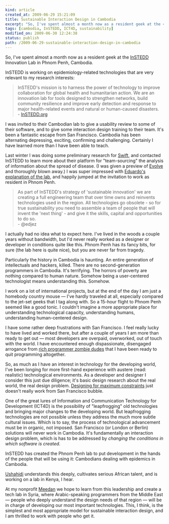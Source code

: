 ```yaml
---
kind: article
created_at: 2009-06-29 15:21:09
title: Sustainable Interaction Design in Cambodia
excerpt: "So, I've spent almost a month now as a resident geek at the <a href='http://instedd.org'>InSTEDD</a> Innovation Lab in Phnom Penh, Cambodia. "
tags: [cambodia, InSTEDD, ICT4D, sustainability]
modified_on: 2009-06-30 12:24:38
status: publish 
path: /2009-06-29-sustainable-interaction-design-in-cambodia
---
```


So, I've spent almost a month now as a resident geek at the <a href="http://instedd.org">InSTEDD</a> Innovation Lab in Phnom Penh, Cambodia. 

InSTEDD is working on epidemiology-related technologies that are very relevant to my research interests:

<blockquote>InSTEDD's mission is to harness the power of technology to improve collaboration for global health and humanitarian action.  We are an innovation lab for tools designed to strengthen networks, build community resilience and improve early detection and response to major health-related events and natural or human-caused disasters. <br /> - <a href="http://instedd.org/">InSTEDD.org</a></blockquote>

I was invited to their Cambodian lab to give a usability review to some of their software, and to give some interaction design training to their team. It's been a fantastic escape from San Francisco. Cambodia has been alternating depressing, exciting, confirming and challenging. Certainly I have learned more than I have been able to teach.

Last winter I was doing some preliminary research for <a href="http://swiftapp.org">Swift</a>, and contacted InSTEDD to learn more about their platform for "team-sourcing" the analysis of information about the spread of disease. (I was given a preview of <a href="http://instedd.org/evolve">Evolve</a> and thoroughly blown away.) I was super impressed with <a href="http://edjez.instedd.org/2008/09/phnom-penh-innovation-lab-team-giving.html">Eduardo's explanation of the lab</a>, and happily jumped at the invitation to work as resident in Phnom Penh.

<blockquote>As part of InSTEDD's strategy of 'sustainable innovation' we are creating a full engineering team that over time owns and reinvents technologies used in the region. All technologies go obsolete - so for true sustainability you need to assemble a team of people that will invent the 'next thing' - and give it the skills, capital and opportunities to do so.
<br /><span class="attribution">- @edjez</span></blockquote> 

I actually had no idea what to expect here. I've lived in the woods a couple years without bandwidth, but I'd never really worked as a designer or developer in conditions quite like this. Phnom Penh has its fancy bits, for sure (the lab here is quite nice), but you are never far from tragedy. 

Particularly the history in Cambodia is haunting. An entire generation of intellectuals and hackers, killed. There are no second-generation programmers in Cambodia. It's terrifying. The horrors of poverty are nothing compared to human nature. Somehow being a user-centered technologist means understanding this. Somehow.

I work on a lot of international projects, but at the end of the day I am just a homebody country mouse &mdash; I've hardly traveled at all, especially compared to the jet-set geeks that I tag along with. So a 15-hour flight to Phnom Penh seemed like a good tonic. I couldn't imagine a more appropriate place for understanding technological capacity, understanding humans, understanding human-centered design.

I have some rather deep frustrations with San Francisco. I feel really lucky to have lived and worked there, but after a couple of years I am more than ready to get out &mdash; most developers are overpaid, overworked, out of touch with the world. I have encountered enough dispassionate, disengaged arrogance from <a href="/2008/12/03/trying-to-quit/">rich programmer zombie dudes</a> that I have been ready to quit programming altogether. 

So, as much as I have an interest in technology for the developing world, I've been longing for more first-hand experience with austere (read: realistic) technological environments. As a developer and designer I consider this just due diligence; it's basic design research about the real world, the real design problem. <a href="/2006/12/06/design-for-maximum-constraints/">Designing for maximum constraints</a> just doesn't really work from San Francisco bubble.

One of the great lures of Information and Communication Technology for Development (ICT4D) is the possibility of "leapfrogging" old technologies and bringing major changes to the developing world. But leapfrogging technologies are not possible unless they address the much more subtle cultural issues. Which is to say, the process of technological advancement must be in organic, not imposed. San Francisco (or London or Berlin) solutions will never work in Cambodia. It's fundamentally an interaction design problem, which is has to be addressed by <em>changing the conditions in which software is created</em>.

InSTEDD has created the Phnom Penh lab to put development in the hands of the people that will be using it: Cambodians dealing with epidemics in Cambodia. 

<a href="http://blog.ushahidi.com">Ushahidi</a> understands this deeply, cultivates serious African talent, and is working on a lab in Kenya, I hear.

At my nonprofit <a href="http://meedan.net">Meedan</a> we hope to learn from this leadership and create a tech lab in Syria, where Arabic-speaking programmers from the Middle East &mdash; people who deeply understand the design needs of that region &mdash; will be in charge of developing our most important technologies. This, I think, is the simplest and most appropriate model for sustainable interaction design, and I am thrilled to work with people who get it.